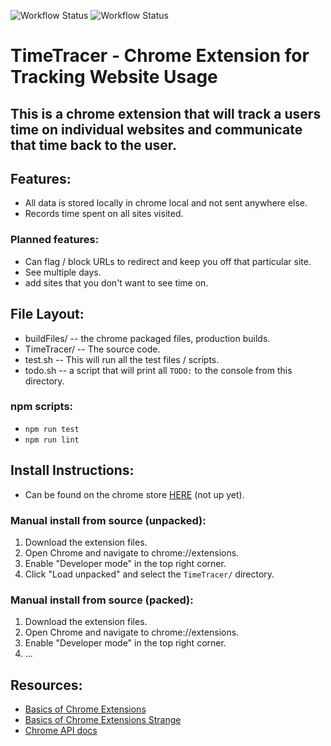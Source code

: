 ![Workflow Status](https://github.com/Calvinbullock/timeTracer/actions/workflows/lint.yaml/badge.svg)
![Workflow Status](https://github.com/Calvinbullock/timeTracer/actions/workflows/test.yaml/badge.svg)

# TimeTracer - Chrome Extension for Tracking Website Usage

## This is a chrome extension that will track a users time on individual websites and communicate that time back to the user.

## Features:

- All data is stored locally in chrome local and not sent anywhere else.
- Records time spent on all sites visited.

### Planned features:

- Can flag / block URLs to redirect and keep you off that particular site.
- See multiple days.
- add sites that you don't want to see time on.

## File Layout:

- buildFiles/ -- the chrome packaged files, production builds.
- TimeTracer/ -- The source code.
- test.sh -- This will run all the test files / scripts.
- todo.sh -- a script that will print all `TODO:` to the console from this directory.

### npm scripts:

- `npm run test`
- `npm run lint`

## Install Instructions:

- Can be found on the chrome store [HERE](link) (not up yet).

### Manual install from source (unpacked):

1. Download the extension files.
2. Open Chrome and navigate to chrome://extensions.
3. Enable "Developer mode" in the top right corner.
4. Click "Load unpacked" and select the `TimeTracer/` directory.  

### Manual install from source (packed):

1. Download the extension files.
2. Open Chrome and navigate to chrome://extensions.
3. Enable "Developer mode" in the top right corner.
4. ...

## Resources:

- [Basics of Chrome Extensions](https://www.youtube.com/watch?v=Zt_6UXvoKHM)
- [Basics of Chrome Extensions Strange](https://www.youtube.com/watch?v=Is_ZA4yxliE)
- [Chrome API docs](https://developer.chrome.com/docs/extensions/reference/api/storage#local)
